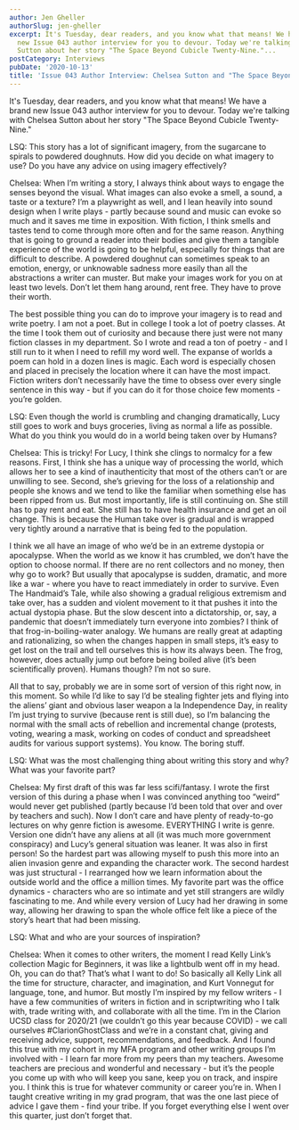 ```yaml
---
author: Jen Gheller
authorSlug: jen-gheller
excerpt: It's Tuesday, dear readers, and you know what that means! We have a brand
  new Issue 043 author interview for you to devour. Today we're talking with Chelsea
  Sutton about her story "The Space Beyond Cubicle Twenty-Nine."...
postCategory: Interviews
pubDate: '2020-10-13'
title: 'Issue 043 Author Interview: Chelsea Sutton and "The Space Beyond Cubicle Twenty-Nine"'
---
```

It's Tuesday, dear readers, and you know what that means! We have a brand new Issue 043 author interview for you to devour. Today we're talking with Chelsea Sutton about her story "The Space Beyond Cubicle Twenty-Nine."

LSQ: This story has a lot of significant imagery, from the sugarcane to spirals to powdered doughnuts. How did you decide on what imagery to use? Do you have any advice on using imagery effectively?

Chelsea: When I’m writing a story, I always think about ways to engage the senses beyond the visual. What images can also evoke a smell, a sound, a taste or a texture? I’m a playwright as well, and I lean heavily into sound design when I write plays - partly because sound and music can evoke so much and it saves me time in exposition. With fiction, I think smells and tastes tend to come through more often and for the same reason. Anything that is going to ground a reader into their bodies and give them a tangible experience of the world is going to be helpful, especially for things that are difficult to describe. A powdered doughnut can sometimes speak to an emotion, energy, or unknowable sadness more easily than all the abstractions a writer can muster. But make your images work for you on at least two levels. Don’t let them hang around, rent free. They have to prove their worth.

The best possible thing you can do to improve your imagery is to read and write poetry. I am not a poet. But in college I took a lot of poetry classes. At the time I took them out of curiosity and because there just were not many fiction classes in my department. So I wrote and read a ton of poetry - and I still run to it when I need to refill my word well. The expanse of worlds a poem can hold in a dozen lines is magic. Each word is especially chosen and placed in precisely the location where it can have the most impact. Fiction writers don’t necessarily have the time to obsess over every single sentence in this way - but if you can do it for those choice few moments - you’re golden.

LSQ: Even though the world is crumbling and changing dramatically, Lucy still goes to work and buys groceries, living as normal a life as possible. What do you think you would do in a world being taken over by Humans?

Chelsea: This is tricky! For Lucy, I think she clings to normalcy for a few reasons. First, I think she has a unique way of processing the world, which allows her to see a kind of inauthenticity that most of the others can’t or are unwilling to see. Second, she’s grieving for the loss of a relationship and people she knows and we tend to like the familiar when something else has been ripped from us. But most importantly, life is still continuing on. She still has to pay rent and eat. She still has to have health insurance and get an oil change. This is because the Human take over is gradual and is wrapped very tightly around a narrative that is being fed to the population.

I think we all have an image of who we’d be in an extreme dystopia or apocalypse. When the world as we know it has crumbled, we don’t have the option to choose normal. If there are no rent collectors and no money, then why go to work? But usually that apocalypse is sudden, dramatic, and more like a war - where you have to react immediately in order to survive. Even The Handmaid’s Tale, while also showing a gradual religious extremism and take over, has a sudden and violent movement to it that pushes it into the actual dystopia phase. But the slow descent into a dictatorship, or, say, a pandemic that doesn’t immediately turn everyone into zombies? I think of that frog-in-boiling-water analogy. We humans are really great at adapting and rationalizing, so when the changes happen in small steps, it’s easy to get lost on the trail and tell ourselves this is how its always been. The frog, however, does actually jump out before being boiled alive (it’s been scientifically proven). Humans though? I’m not so sure.

All that to say, probably we are in some sort of version of this right now, in this moment. So while I’d like to say I’d be stealing fighter jets and flying into the aliens’ giant and obvious laser weapon a la Independence Day, in reality I’m just trying to survive (because rent is still due), so I’m balancing the normal with the small acts of rebellion and incremental change (protests, voting, wearing a mask, working on codes of conduct and spreadsheet audits for various support systems). You know. The boring stuff.

LSQ: What was the most challenging thing about writing this story and why? What was your favorite part?

Chelsea: My first draft of this was far less scifi/fantasy. I wrote the first version of this during a phase when I was convinced anything too “weird” would never get published (partly because I’d been told that over and over by teachers and such). Now I don’t care and have plenty of ready-to-go lectures on why genre fiction is awesome. EVERYTHING I write is genre. Version one didn’t have any aliens at all (it was much more government conspiracy) and Lucy’s general situation was leaner. It was also in first person! So the hardest part was allowing myself to push this more into an alien invasion genre and expanding the character work. The second hardest was just structural - I rearranged how we learn information about the outside world and the office a million times. My favorite part was the office dynamics - characters who are so intimate and yet still strangers are wildly fascinating to me. And while every version of Lucy had her drawing in some way, allowing her drawing to span the whole office felt like a piece of the story’s heart that had been missing.

LSQ: What and who are your sources of inspiration?

Chelsea: When it comes to other writers, the moment I read Kelly Link’s collection Magic for Beginners, it was like a lightbulb went off in my head. Oh, you can do that? That’s what I want to do! So basically all Kelly Link all the time for structure, character, and imagination, and Kurt Vonnegut for language, tone, and humor. But mostly I’m inspired by my fellow writers - I have a few communities of writers in fiction and in scriptwriting who I talk with, trade writing with, and collaborate with all the time. I’m in the Clarion UCSD class for 2020/21 (we couldn’t go this year because COVID) - we call ourselves #ClarionGhostClass and we’re in a constant chat, giving and receiving advice, support, recommendations, and feedback. And I found this true with my cohort in my MFA program and other writing groups I’m involved with - I learn far more from my peers than my teachers. Awesome teachers are precious and wonderful and necessary - but it’s the people you come up with who will keep you sane, keep you on track, and inspire you. I think this is true for whatever community or career you’re in. When I taught creative writing in my grad program, that was the one last piece of advice I gave them - find your tribe. If you forget everything else I went over this quarter, just don’t forget that.